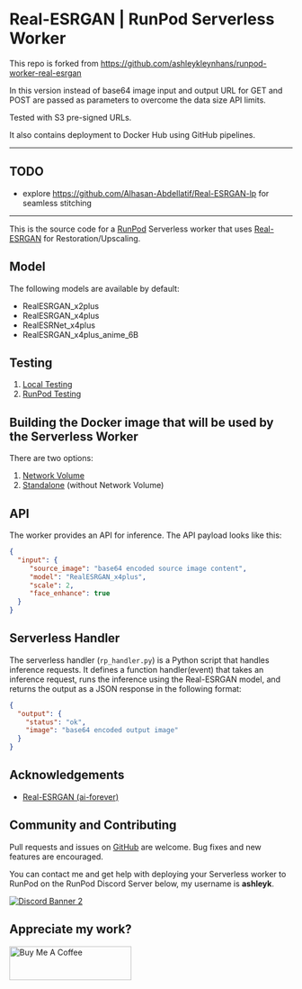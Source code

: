 # Real-ESRGAN | RunPod Serverless Worker

This repo is forked from https://github.com/ashleykleynhans/runpod-worker-real-esrgan

In this version instead of base64 image input and output URL for GET and POST are passed as parameters to overcome the data size API limits.

Tested with S3 pre-signed URLs.

It also contains deployment to Docker Hub using GitHub pipelines.  

--- 

## TODO
- explore https://github.com/Alhasan-Abdellatif/Real-ESRGAN-lp for seamless stitching

---

This is the source code for a [RunPod](https://runpod.io?ref=2xxro4sy)
Serverless worker that uses [Real-ESRGAN](https://github.com/xinntao/Real-ESRGAN)
for Restoration/Upscaling.

## Model

The following models are available by default:

* RealESRGAN_x2plus
* RealESRGAN_x4plus
* RealESRNet_x4plus
* RealESRGAN_x4plus_anime_6B

## Testing

1. [Local Testing](docs/testing/local.md)
2. [RunPod Testing](docs/testing/runpod.md)

## Building the Docker image that will be used by the Serverless Worker

There are two options:

1. [Network Volume](docs/building/with-network-volume.md)
2. [Standalone](docs/building/without-network-volume.md) (without Network Volume)

## API

The worker provides an API for inference. The API payload looks like this:

```json
{
  "input": {
     "source_image": "base64 encoded source image content",
     "model": "RealESRGAN_x4plus",
     "scale": 2,
     "face_enhance": true
  }
}
```

## Serverless Handler

The serverless handler (`rp_handler.py`) is a Python script that handles
inference requests.  It defines a function handler(event) that takes an
inference request, runs the inference using the Real-ESRGAN model, and
returns the output as a JSON response in the following format:

```json
{
  "output": {
    "status": "ok",
    "image": "base64 encoded output image"
  }
}
```

## Acknowledgements

- [Real-ESRGAN (ai-forever)](https://github.com/ai-forever/Real-ESRGAN)

## Community and Contributing

Pull requests and issues on [GitHub](https://github.com/ashleykleynhans/runpod-worker-real-esrgan)
are welcome. Bug fixes and new features are encouraged.

You can contact me and get help with deploying your Serverless
worker to RunPod on the RunPod Discord Server below,
my username is **ashleyk**.

<a target="_blank" href="https://discord.gg/pJ3P2DbUUq">![Discord Banner 2](https://discordapp.com/api/guilds/912829806415085598/widget.png?style=banner2)</a>

## Appreciate my work?

<a href="https://www.buymeacoffee.com/ashleyk" target="_blank"><img src="https://cdn.buymeacoffee.com/buttons/v2/default-yellow.png" alt="Buy Me A Coffee" style="height: 60px !important;width: 217px !important;" ></a>
